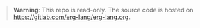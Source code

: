 > __Warning__: This repo is read-only. The source code is hosted on https://gitlab.com/erg-lang/erg-lang.org.